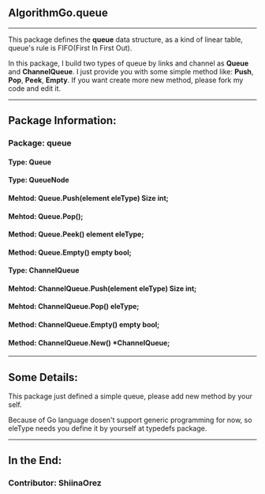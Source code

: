 ## AlgorithmGo.queue

-----

This package defines the **queue** data structure, as a kind of linear table, queue's rule is FIFO(First In First Out).

In this package, I build two types of queue by links and channel as **Queue** and **ChannelQueue**. I just provide you with some simple method like: **Push**, **Pop**, **Peek**, **Empty**. If you want create more new method, please fork my code and edit it.

-----

## Package Information:

### Package: queue

#### Type: Queue
#### Type: QueueNode
#### Mehtod: Queue.Push(element eleType) Size int;
#### Mehtod: Queue.Pop();
#### Method: Queue.Peek() element eleType;
#### Method: Queue.Empty() empty bool;

#### Type: ChannelQueue
#### Mehtod: ChannelQueue.Push(element eleType) Size int;
#### Mehtod: ChannelQueue.Pop() eleType;
#### Method: ChannelQueue.Empty() empty bool;
#### Method: ChannelQueue.New() *ChannelQueue;

-----

## Some Details:

This package just defined a simple queue, please add new method by your self.

Because of Go language dosen't support generic programming for now, so eleType needs you define it by yourself at typedefs package.

-----

## In the End:

### Contributor: ShiinaOrez
